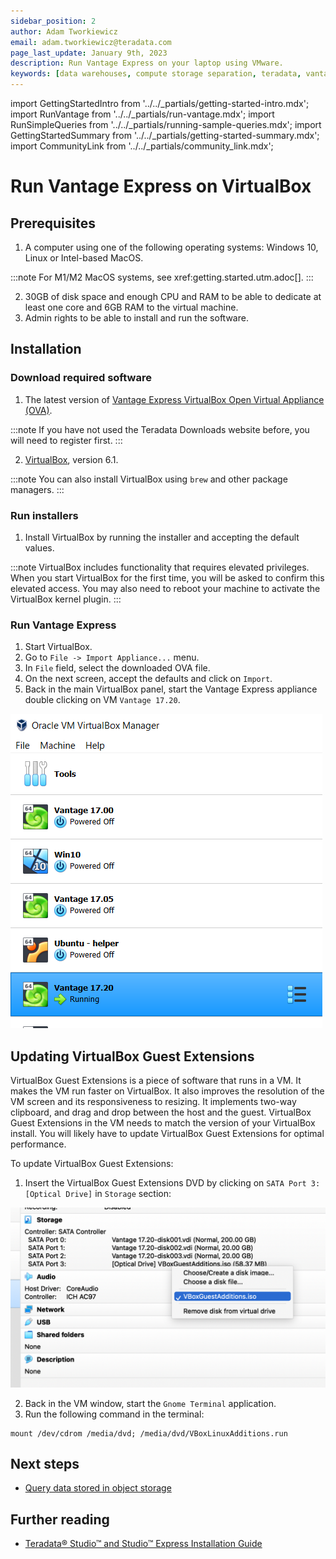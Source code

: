 ```yaml
---
sidebar_position: 2
author: Adam Tworkiewicz
email: adam.tworkiewicz@teradata.com
page_last_update: January 9th, 2023
description: Run Vantage Express on your laptop using VMware.
keywords: [data warehouses, compute storage separation, teradata, vantage, cloud data platform, object storage, business intelligence, enterprise analytics]
---
```

import GettingStartedIntro from '../../_partials/getting-started-intro.mdx';
import RunVantage from '../../_partials/run-vantage.mdx';
import RunSimpleQueries from '../../_partials/running-sample-queries.mdx';
import GettingStartedSummary from '../../_partials/getting-started-summary.mdx';
import CommunityLink from '../../_partials/community_link.mdx';

# Run Vantage Express on VirtualBox

<GettingStartedIntro />

## Prerequisites

1. A computer using one of the following operating systems: Windows 10, Linux or Intel-based MacOS.

:::note
For M1/M2 MacOS systems, see xref:getting.started.utm.adoc[].
:::

2. 30GB of disk space and enough CPU and RAM to be able to dedicate at least one core and 6GB RAM to the virtual machine.
3. Admin rights to be able to install and run the software.


## Installation

### Download required software

1. The latest version of [Vantage Express VirtualBox Open Virtual Appliance (OVA)](https://downloads.teradata.com/download/database/teradata-express-for-vmware-player).

:::note
If you have not used the Teradata Downloads website before, you will need to register first.
:::

2. [VirtualBox](https://www.virtualbox.org/wiki/Downloads), version 6.1.

:::note
You can also install VirtualBox using `brew` and other package managers.
:::

### Run installers

1. Install VirtualBox by running the installer and accepting the default values.

:::note
VirtualBox includes functionality that requires elevated privileges. When you start VirtualBox for the first time, you will be asked to confirm this elevated access. You may also need to reboot your machine to activate the VirtualBox kernel plugin.
:::

### Run Vantage Express

1. Start VirtualBox.
2. Go to `File -> Import Appliance...` menu.
3. In `File` field, select the downloaded OVA file.
4. On the next screen, accept the defaults and click on `Import`.
5. Back in the main VirtualBox panel, start the Vantage Express appliance double clicking on VM `Vantage 17.20`.

![Start VM](../../images/getting-started-vbox/start-vm.png)

<RunVantage />

<RunSimpleQueries />

## Updating VirtualBox Guest Extensions

VirtualBox Guest Extensions is a piece of software that runs in a VM. It makes the VM run faster on VirtualBox. It also improves the resolution of the VM screen and its responsiveness to resizing. It implements two-way clipboard, and drag and drop between the host and the guest. VirtualBox Guest Extensions in the VM needs to match the version of your VirtualBox install. You will likely have to update VirtualBox Guest Extensions for optimal performance.

To update VirtualBox Guest Extensions:

1. Insert the VirtualBox Guest Extensions DVD by clicking on `SATA Port 3: [Optical Drive]` in `Storage` section:

![Insert Guest Additions DVD](../../images/insert-guest-additions-dvd.png)

2. Back in the VM window, start the `Gnome Terminal` application.
3. Run the following command in the terminal:

```
mount /dev/cdrom /media/dvd; /media/dvd/VBoxLinuxAdditions.run
```

<GettingStartedSummary />

## Next steps
* [Query data stored in object storage](../../manage-data/nos.md)

## Further reading
* [Teradata® Studio™ and Studio™ Express Installation Guide](https://docs.teradata.com/r/Teradata-StudioTM-and-StudioTM-Express-Installation-Guide-17.20)

<CommunityLink />
